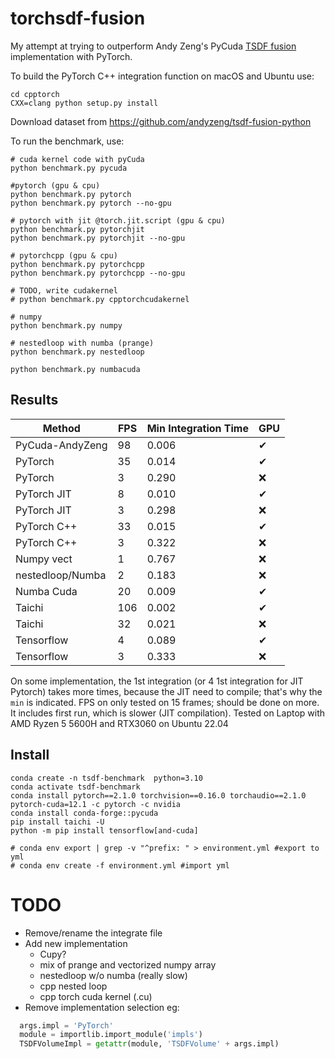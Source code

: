 # torchsdf-fusion

My attempt at trying to outperform Andy Zeng's PyCuda [TSDF fusion](https://github.com/andyzeng/tsdf-fusion-python) implementation with PyTorch.

To build the PyTorch C++ integration function on macOS and Ubuntu use:

```
cd cpptorch
CXX=clang python setup.py install
```

Download dataset from https://github.com/andyzeng/tsdf-fusion-python

To run the benchmark, use:

```
# cuda kernel code with pyCuda
python benchmark.py pycuda

#pytorch (gpu & cpu)
python benchmark.py pytorch
python benchmark.py pytorch --no-gpu

# pytorch with jit @torch.jit.script (gpu & cpu)
python benchmark.py pytorchjit
python benchmark.py pytorchjit --no-gpu

# pytorchcpp (gpu & cpu)
python benchmark.py pytorchcpp
python benchmark.py pytorchcpp --no-gpu

# TODO, write cudakernel
# python benchmark.py cpptorchcudakernel

# numpy
python benchmark.py numpy

# nestedloop with numba (prange)
python benchmark.py nestedloop

python benchmark.py numbacuda
```

## Results


| Method           | FPS | Min Integration Time | GPU |
|------------------|-----|----------------------|-----|
| PyCuda-AndyZeng  | 98  | 0.006                | ✔  |
| PyTorch          | 35  | 0.014                | ✔  |
| PyTorch          | 3   | 0.290                | ❌  |
| PyTorch JIT      | 8   | 0.010                | ✔  |
| PyTorch JIT      | 3   | 0.298                | ❌  |
| PyTorch C++      | 33  | 0.015                | ✔  |
| PyTorch C++      | 3   | 0.322                | ❌  |
| Numpy vect       | 1   | 0.767                | ❌  |
| nestedloop/Numba | 2   | 0.183                | ❌  |
| Numba Cuda       | 20  | 0.009                | ✔  |
| Taichi           | 106 | 0.002                | ✔  |
| Taichi           | 32  | 0.021                | ❌  |
| Tensorflow       | 4   | 0.089                | ✔  |
| Tensorflow       | 3   | 0.333                | ❌  |



On some implementation, the 1st integration (or 4 1st integration for JIT Pytorch) takes more times, because the JIT need to compile; that's why the `min` is indicated.
FPS on only tested on 15 frames; should be done on more. It includes first run, which is slower (JIT compilation).
Tested on Laptop with AMD Ryzen 5 5600H and RTX3060 on Ubuntu 22.04

## Install

```shell
conda create -n tsdf-benchmark  python=3.10
conda activate tsdf-benchmark
conda install pytorch==2.1.0 torchvision==0.16.0 torchaudio==2.1.0 pytorch-cuda=12.1 -c pytorch -c nvidia
conda install conda-forge::pycuda
pip install taichi -U
python -m pip install tensorflow[and-cuda]

# conda env export | grep -v "^prefix: " > environment.yml #export to yml
# conda env create -f environment.yml #import yml
```

# TODO 
- Remove/rename the integrate file
- Add new implementation
  - Cupy?
  - mix of prange and vectorized numpy array
  - nestedloop w/o numba (really slow)
  - cpp nested loop
  - cpp torch cuda kernel (.cu)
- Remove implementation selection eg:
```python
  args.impl = 'PyTorch'
  module = importlib.import_module('impls')
  TSDFVolumeImpl = getattr(module, 'TSDFVolume' + args.impl)
```